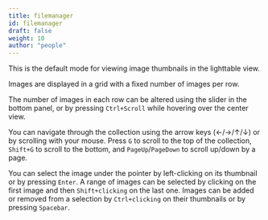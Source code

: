 ```yaml
---
title: filemanager
id: filemanager
draft: false
weight: 10
author: "people"
---
```


This is the default mode for viewing image thumbnails in the lighttable view.

Images are displayed in a grid with a fixed number of images per row.

The number of images in each row can be altered using the slider in the bottom panel, or by pressing `Ctrl+Scroll` while hovering over the center view. 

You can navigate through the collection using the arrow keys (←/→/↑/↓) or by scrolling with your mouse. Press `G` to scroll to the top of the collection, `Shift+G` to scroll to the bottom, and `PageUp`/`PageDown` to scroll up/down by a page.

You can select the image under the pointer by left-clicking on its thumbnail or by pressing `Enter`. A range of images can be selected by clicking on the first image and then `Shift+clicking` on the last one. Images can be added or removed from a selection by `Ctrl+clicking` on their thumbnails or by pressing `Spacebar`.
